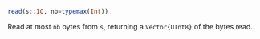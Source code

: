 ```julia
read(s::IO, nb=typemax(Int))
```

Read at most `nb` bytes from `s`, returning a `Vector{UInt8}` of the bytes read.
